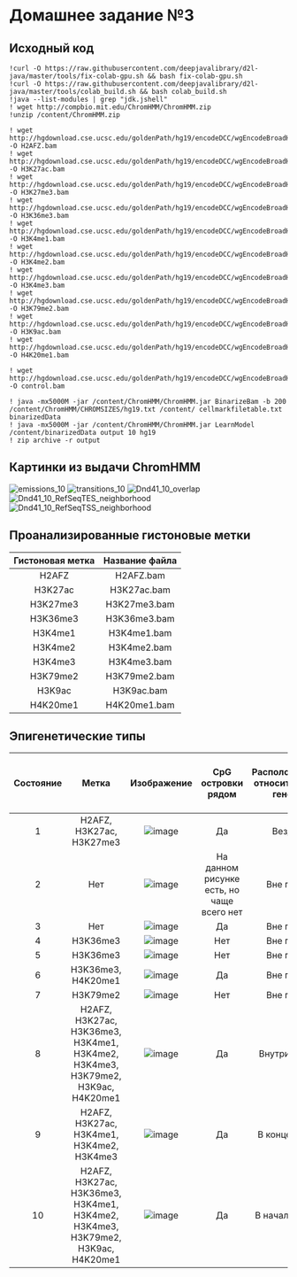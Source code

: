 # Домашнее задание №3

## Исходный код

```
!curl -O https://raw.githubusercontent.com/deepjavalibrary/d2l-java/master/tools/fix-colab-gpu.sh && bash fix-colab-gpu.sh
!curl -O https://raw.githubusercontent.com/deepjavalibrary/d2l-java/master/tools/colab_build.sh && bash colab_build.sh
!java --list-modules | grep "jdk.jshell"
! wget http://compbio.mit.edu/ChromHMM/ChromHMM.zip
!unzip /content/ChromHMM.zip

! wget http://hgdownload.cse.ucsc.edu/goldenPath/hg19/encodeDCC/wgEncodeBroadHistone/wgEncodeBroadHistoneDnd41H2azAlnRep1.bam -O H2AFZ.bam
! wget http://hgdownload.cse.ucsc.edu/goldenPath/hg19/encodeDCC/wgEncodeBroadHistone/wgEncodeBroadHistoneDnd41H3k27acAlnRep1.bam -O H3K27ac.bam
! wget http://hgdownload.cse.ucsc.edu/goldenPath/hg19/encodeDCC/wgEncodeBroadHistone/wgEncodeBroadHistoneDnd41H3k27me3AlnRep1.bam -O H3K27me3.bam
! wget http://hgdownload.cse.ucsc.edu/goldenPath/hg19/encodeDCC/wgEncodeBroadHistone/wgEncodeBroadHistoneDnd41H3k36me3AlnRep1.bam -O H3K36me3.bam
! wget http://hgdownload.cse.ucsc.edu/goldenPath/hg19/encodeDCC/wgEncodeBroadHistone/wgEncodeBroadHistoneDnd41H3k04me1AlnRep1.bam -O H3K4me1.bam
! wget http://hgdownload.cse.ucsc.edu/goldenPath/hg19/encodeDCC/wgEncodeBroadHistone/wgEncodeBroadHistoneDnd41H3k04me2AlnRep1.bam -O H3K4me2.bam
! wget http://hgdownload.cse.ucsc.edu/goldenPath/hg19/encodeDCC/wgEncodeBroadHistone/wgEncodeBroadHistoneDnd41H3k04me3AlnRep1.bam -O H3K4me3.bam
! wget http://hgdownload.cse.ucsc.edu/goldenPath/hg19/encodeDCC/wgEncodeBroadHistone/wgEncodeBroadHistoneDnd41H3k79me2AlnRep1.bam -O H3K79me2.bam
! wget http://hgdownload.cse.ucsc.edu/goldenPath/hg19/encodeDCC/wgEncodeBroadHistone/wgEncodeBroadHistoneDnd41H3k09acAlnRep1.bam -O H3K9ac.bam
! wget http://hgdownload.cse.ucsc.edu/goldenPath/hg19/encodeDCC/wgEncodeBroadHistone/wgEncodeBroadHistoneDnd41H4k20me1AlnRep1.bam -O H4K20me1.bam

! wget http://hgdownload.cse.ucsc.edu/goldenPath/hg19/encodeDCC/wgEncodeBroadHistone/wgEncodeBroadHistoneDnd41ControlStdAlnRep1.bam -O control.bam

! java -mx5000M -jar /content/ChromHMM/ChromHMM.jar BinarizeBam -b 200  /content/ChromHMM/CHROMSIZES/hg19.txt /content/ cellmarkfiletable.txt   binarizedData
! java -mx5000M -jar /content/ChromHMM/ChromHMM.jar LearnModel /content/binarizedData output 10 hg19
! zip archive -r output
```

## Картинки из выдачи ChromHMM
![emissions_10](https://user-images.githubusercontent.com/60858323/160299069-eff6f4f6-76f4-43c5-8797-b9df381fd479.png)
![transitions_10](https://user-images.githubusercontent.com/60858323/160299114-35eb8b2c-ea52-4046-bb0e-da2cc715af72.png)
![Dnd41_10_overlap](https://user-images.githubusercontent.com/60858323/160299075-f38fb899-7a2d-455f-86ab-9d0a89fca05b.png)
![Dnd41_10_RefSeqTES_neighborhood](https://user-images.githubusercontent.com/60858323/160299079-ebc15d04-de1c-41f6-9347-2dda5951baf7.png)
![Dnd41_10_RefSeqTSS_neighborhood](https://user-images.githubusercontent.com/60858323/160299084-8639990d-3f17-43b7-8fca-6646dd14b111.png)

## Проанализированные гистоновые метки

| Гистоновая метка | Название файла |
| :-----------: | :-----------: |
| H2AFZ | H2AFZ.bam |
| H3K27ac | H3K27ac.bam |
| H3K27me3 | H3K27me3.bam |
| H3K36me3 | H3K36me3.bam |
| H3K4me1 | H3K4me1.bam |
| H3K4me2 | H3K4me2.bam |
| H3K4me3 | H3K4me3.bam |
| H3K79me2 | H3K79me2.bam |
| H3K9ac | H3K9ac.bam |
| H4K20me1 | H4K20me1.bam |

## Эпигенетические типы

| Состояние | Метка | Изображение | CpG островки рядом | Расположение относительно генов | Наличие рядом lamina associated domains | Тип |
| :-----------: | :-----------: | :-----------: | :-----------: | :-----------: | :-----------: | :-----------: |
| 1 | H2AFZ, H3K27ac, H3K27me3 | ![image](https://user-images.githubusercontent.com/60858323/160476333-15d3f34e-f030-489d-adb4-909a94586dc1.png) | Да | Везде | Нет | Transcribed |
| 2 | Нет | ![image](https://user-images.githubusercontent.com/60858323/160471592-1f1534b3-b703-4375-a7e0-ba1c185cbbdb.png) | На данном рисунке есть, но чаще всего нет | Вне гена | Нет | Repressed |
| 3 | Нет | ![image](https://user-images.githubusercontent.com/60858323/160473996-f2ba76a1-74a5-4fed-961e-bee67cdf72a3.png) | Да | Вне гена | Нет | Transcribed |
| 4 | H3K36me3 | ![image](https://user-images.githubusercontent.com/60858323/160472292-22f17d40-405a-40ea-8b98-c3bffa49c2fd.png) | Нет | Вне гена | Нет | Transcribed |
| 5 | H3K36me3 | ![image](https://user-images.githubusercontent.com/60858323/160477085-fb1d9030-aac9-40f3-bd20-be636b18275a.png) | Нет | Вне гена | Да | Transcribed |
| 6 | H3K36me3, H4K20me1 | ![image](https://user-images.githubusercontent.com/60858323/160474812-174ccdde-0a71-444a-8ee5-a564ea10f0b2.png) | Да | Вне гена | Нет | Transcribed |
| 7 | H3K79me2 | ![image](https://user-images.githubusercontent.com/60858323/160472827-5d7e900c-ce5c-4275-85ce-39b2816b0ab6.png) | Нет | Вне гена | Нет | Transcribed |
| 8 | H2AFZ, H3K27ac, H3K36me3, H3K4me1, H3K4me2, H3K4me3, H3K79me2, H3K9ac, H4K20me1 | ![image](https://user-images.githubusercontent.com/60858323/160471061-47a00050-cc8a-4a76-aac2-64d009eec115.png) | Да | Внутри гена | Нет | Transcribed |
| 9 | H2AFZ, H3K27ac, H3K4me1, H3K4me2, H3K4me3 | ![image](https://user-images.githubusercontent.com/60858323/160475374-ad220a0a-2633-493a-adc7-d988d244cbd6.png) | Да | В конце гена | Нет | Transcribed |
| 10 | H2AFZ, H3K27ac, H3K36me3, H3K4me1, H3K4me2, H3K4me3, H3K79me2, H3K9ac, H4K20me1 | ![image](https://user-images.githubusercontent.com/60858323/160469483-7a5ea789-45c4-4832-a083-99b78b62149b.png) | Да | В начале гена | Нет | Promoter |


